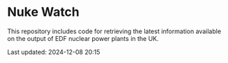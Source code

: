 # Nuke Watch

This repository includes code for retrieving the latest information available on the output of EDF nuclear power plants in the UK.

Last updated: 2024-12-08 20:15